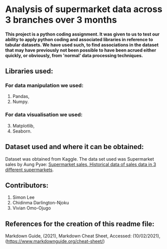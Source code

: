 # Analysis of supermarket data across 3 branches over 3 months

#### This project is a python coding assignment. It was given to us to test our ability to apply python coding and associated libraries in reference to tabular datasets. We have used such, to find associations in the dataset that may have previously not been possible to have been acrued either quickly, or obviously, from 'normal' data processing techniques.  

## Libraries used: 

### For data manipulation we used:
1. Pandas,
2. Numpy.

### For data visualisation we used:
3. Matplotlib,
4. Seaborn.

## Dataset used and where it can be obtained:
Dataset was obtained from Kaggle. The data set used was Supermarket sales by Aung Pyae: [Supermarket sales, Historical data of sales data in 3 different supermarkets](https://www.kaggle.com/aungpyaeap/supermarket-sales).

## Contributors:
1. Simon Lee
2. Chidinma Darlington-Njoku
3. Vivian Omo-Ojugo

## References for the creation of this readme file:
Markdown Guide, (2021), Markdown Cheat Sheet, Accessed: (10/02/2021), (https://www.markdownguide.org/cheat-sheet/)
